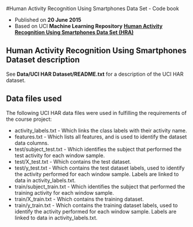 #Human Activity Recognition Using Smartphones Data Set - Code book
* Published on **20 June 2015**
* Based on UCI **Machine Learning Repository** **<a href="http://archive.ics.uci.edu/ml/datasets/Human+Activity+Recognition+Using+Smartphones" target="_blank">Human Activity Recognition Using Smartphones Data Set (HRA)</a>**

## Human Activity Recognition Using Smartphones Dataset description
See **Data/UCI HAR Dataset/README.txt** for a description of the UCI HAR dataset.

## Data files used
The following UCI HAR data files were used in fulfilling the requirements of the course project:

* activity_labels.txt - Which links the class labels with their activity name.
* features.txt - Which lists all features, and is used to identify the dataset data columns.
* test/subject_test.txt - Which identifies the subject that performed the test activity for each window sample.
* test/X_test.txt - Which contains the test dataset.
* test/y_test.txt - Which contains the test dataset labels, used to identify the activity performed for each window sample. Labels are linked to data in activity_labels.txt.
* train/subject_train.txt - Which identifies the subject that performed the training activity for each window sample.
* train/X_train.txt - Which contains the training dataset.
* train/y_train.txt - Which contains the training dataset labels, used to identify the activity performed for each window sample. Labels are linked to data in activity_labels.txt.




